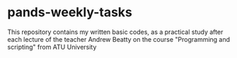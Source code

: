 # pands-weekly-tasks
This repository contains my written basic codes, as a practical study after each lecture of the teacher Andrew Beatty on the course "Programming and scripting" from ATU University